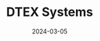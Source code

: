---  
layout: startup_page  
title: "DTEX Systems"  
id: "dtexsystems.com"  
permalink: "/dtexsystemsdtexsystems.com03052024/"  
website: "https://www.dtexsystems.com/"  
funding_round: "Series E"  
funding_amount: "$50M"  
investors: "CapitalG"  
about: "DTEX Systems is a global leader in insider risk management, offering a platform that proactively protects organizations from insider threats. Its InTERCEPT platform combines data loss prevention, user behavior analytics, and user activity monitoring to mitigate risks before data loss occurs, leveraging AI/ML and behavioral science."  
markets: "Cybersecurity, AI, Software Development, Business Intelligence, Predictive Analytics, Risk Management, Security, Network Management Software, Business/Productivity Software, Media and Information Services (B2B)"  
hq: "Saratoga, California, United States"  
founded_year: "2000"  
linkedin: "https://www.linkedin.com/company/dtex-systems/"  
twitter: "https://twitter.com/DtexSystems"  
instagram: ""  
facebook: "https://www.facebook.com/Dtex-Systems-297181017056254"  
crunchbase: "https://www.crunchbase.com/organization/dtex-systems"  
pitchbook: "https://pitchbook.com/profiles/company/83943-64"  

date_display: "05-Mar-2024"  
date: "2024-03-05"

# SEO Optimization  
meta_title: "DTEX Systems - Series E Funding ($50M)"  
meta_description: "DTEX Systems, DTEX Systems is a global leader in insider risk management, offering a platform that proactively protects organizations from insider threats. Its InTE..."  
meta_keywords: "DTEX Systems, Cybersecurity, AI, Software Development, Business Intelligence, Predictive Analytics, Risk Management, Security, Network Management Software, Business/Productivity Software, Media and Information Services (B2B), Series E funding"  
canonical_url: "https://startup.projectstartups.com/dtexsystemsdtexsystems.com03052024/"  
---